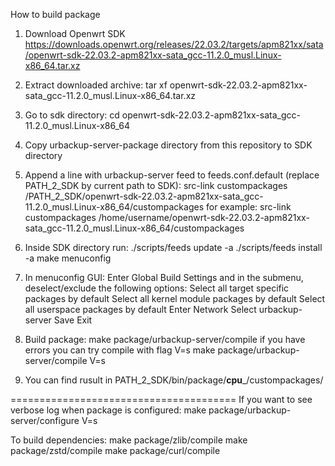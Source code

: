 How to build package

1. Download Openwrt SDK https://downloads.openwrt.org/releases/22.03.2/targets/apm821xx/sata/openwrt-sdk-22.03.2-apm821xx-sata_gcc-11.2.0_musl.Linux-x86_64.tar.xz

2. Extract downloaded archive:
        tar xf openwrt-sdk-22.03.2-apm821xx-sata_gcc-11.2.0_musl.Linux-x86_64.tar.xz
3. Go to sdk directory:
        cd openwrt-sdk-22.03.2-apm821xx-sata_gcc-11.2.0_musl.Linux-x86_64
4. Copy urbackup-server-package directory from this repository to SDK directory

5. Append a line with urbackup-server feed to feeds.conf.default (replace PATH_2_SDK by current path to SDK):
        src-link custompackages /PATH_2_SDK/openwrt-sdk-22.03.2-apm821xx-sata_gcc-11.2.0_musl.Linux-x86_64/custompackages
    for example:
        src-link custompackages /home/username/openwrt-sdk-22.03.2-apm821xx-sata_gcc-11.2.0_musl.Linux-x86_64/custompackages


6. Inside SDK directory run:
        ./scripts/feeds update -a
        ./scripts/feeds install -a
        make menuconfig

7. In menuconfig GUI:
    Enter Global Build Settings and in the submenu, deselect/exclude the following options:
        Select all target specific packages by default
        Select all kernel module packages by default
        Select all userspace packages by default
    Enter Network
        Select urbackup-server
    Save
    Exit

10. Build package:
        make package/urbackup-server/compile
    if you have errors you can try compile with flag V=s
        make package/urbackup-server/compile V=s


11. You can find rusult in PATH_2_SDK/bin/package/__cpu___/custompackages/



=======================================
If you want to see verbose log when package is configured:
        make package/urbackup-server/configure V=s

To build dependencies:
        make package/zlib/compile
        make package/zstd/compile
        make package/curl/compile
